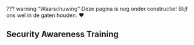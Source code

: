 ??? warning "Waarschuwing"
    Deze pagina is nog onder constructie! Blijf ons wel in de gaten houden. :heart:

## Security Awareness Training

